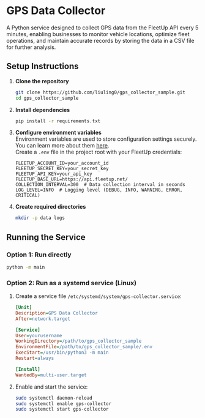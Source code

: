 # GPS Data Collector

A Python service designed to collect GPS data from the FleetUp API every 5 minutes, enabling businesses to monitor vehicle locations, optimize fleet operations, and maintain accurate records by storing the data in a CSV file for further analysis.

## Setup Instructions

1. **Clone the repository**
    ```bash
    git clone https://github.com/liuling0/gps_collector_sample.git
    cd gps_collector_sample
    ```

2. **Install dependencies**
    ```bash
    pip install -r requirements.txt
    ```

3. **Configure environment variables**  
    Environment variables are used to store configuration settings securely. You can learn more about them [here](https://www.twilio.com/blog/2017/01/how-to-set-environment-variables.html).  
    Create a `.env` file in the project root with your FleetUp credentials:
    ```env
    FLEETUP_ACCOUNT_ID=your_account_id
    FLEETUP_SECRET_KEY=your_secret_key
    FLEETUP_API_KEY=your_api_key
    FLEETUP_BASE_URL=https://api.fleetup.net/
    COLLECTION_INTERVAL=300  # Data collection interval in seconds
    LOG_LEVEL=INFO  # Logging level (DEBUG, INFO, WARNING, ERROR, CRITICAL)
    ```

4. **Create required directories**
    ```bash
    mkdir -p data logs
    ```

## Running the Service

### Option 1: Run directly
```bash
python -m main
```

### Option 2: Run as a systemd service (Linux)
1. Create a service file `/etc/systemd/system/gps-collector.service`:
    ```ini
    [Unit]
    Description=GPS Data Collector
    After=network.target

    [Service]
    User=yourusername
    WorkingDirectory=/path/to/gps_collector_sample
    EnvironmentFile=/path/to/gps_collector_sample/.env
    ExecStart=/usr/bin/python3 -m main
    Restart=always

    [Install]
    WantedBy=multi-user.target
    ```

2. Enable and start the service:
    ```bash
    sudo systemctl daemon-reload
    sudo systemctl enable gps-collector
    sudo systemctl start gps-collector
    ```
